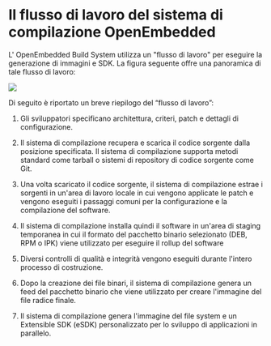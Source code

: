 # Il flusso di lavoro del sistema di compilazione OpenEmbedded

L' OpenEmbedded Build System utilizza un "flusso di lavoro" per eseguire la generazione di immagini e SDK. La figura seguente offre una panoramica di tale flusso di lavoro:

![](https://docs-yoctoproject-org.translate.goog/current/_images/YP-flow-diagram.png?_x_tr_sl=auto&_x_tr_tl=it&_x_tr_hl=it&_x_tr_pto=wapp)

Di seguito è riportato un breve riepilogo del “flusso di lavoro”:

1. Gli sviluppatori specificano architettura, criteri, patch e dettagli di configurazione.

2. Il sistema di compilazione recupera e scarica il codice sorgente dalla posizione specificata. Il sistema di compilazione supporta metodi standard come tarball o sistemi di repository di codice sorgente come Git.
3. Una volta scaricato il codice sorgente, il sistema di compilazione estrae i sorgenti in un'area di lavoro locale in cui vengono applicate le patch e vengono eseguiti i passaggi comuni per la configurazione e la compilazione del software.
4. Il sistema di compilazione installa quindi il software in un'area di staging temporanea in cui il formato del pacchetto binario selezionato (DEB, RPM o IPK) viene utilizzato per eseguire il rollup del software
5. Diversi controlli di qualità e integrità vengono eseguiti durante l'intero processo di costruzione.
6. Dopo la creazione dei file binari, il sistema di compilazione genera un feed del pacchetto binario che viene utilizzato per creare l'immagine del file radice finale.
7. Il sistema di compilazione genera l'immagine del file system e un Extensible SDK (eSDK) personalizzato per lo sviluppo di applicazioni in parallelo.